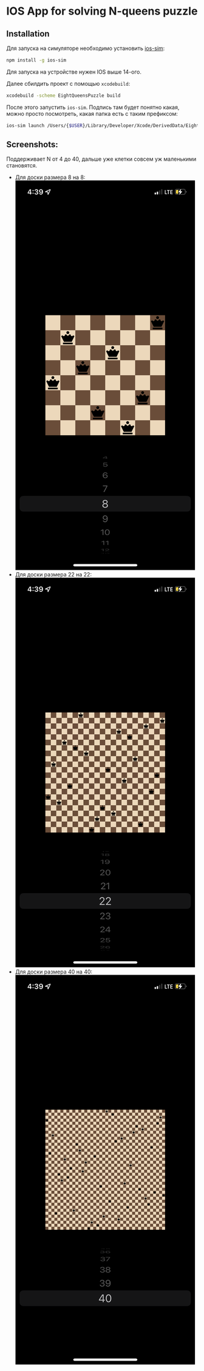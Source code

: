 # IOS App for solving N-queens puzzle

## Installation 
Для запуска на симуляторе необходимо установить [ios-sim]("https://github.com/ios-control/ios-sim"):
```bash
npm install -g ios-sim
```
Для запуска на устройстве нужен IOS выше 14-ого. 

Далее сбилдить проект с помощью `xcodebuild`:
```bash
xcodebuild -scheme EightQueensPuzzle build
```

После этого запустить `ios-sim`. Подпись там будет понятно какая, можно просто посмотреть, какая папка есть с таким префиксом:
```bash
ios-sim launch /Users/{$USER}/Library/Developer/Xcode/DerivedData/EightQueensPuzzle-{$SIGNATURE}/Build/Products/Debug-iphonesimulator/EightQueensPuzzle.app
```


## Screenshots:
Поддерживает N от 4 до 40, дальше уже клетки совсем уж маленькими становятся. 

* Для доски размера 8 на 8:
  ![image](Screenshots/screenshot2.PNG)
* Для доски размера 22 на 22:
  ![image](Screenshots/screenshot1.PNG)
* Для доски размера 40 на 40:
  ![image](Screenshots/screenshot3.PNG)

